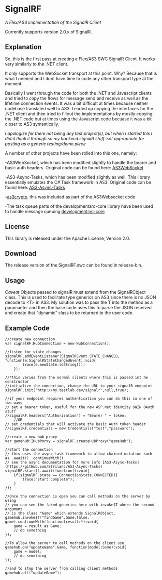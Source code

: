 SignalRF
========

*A Flex/AS3 implementation of the SignalR Client*

Currently supports version 2.0.x of SignalR.

Explanation
-----------
So, this is the first pass at creating a Flex/AS3 SWC SignalR Client. It works very similarly to the .NET client.

It only supports the WebSocket transport at this point. Why? Because that is what I needed and I dont have time to code any other transport type at the moment. 

Basically I went through the code for both the .NET and Javascript clients and tried to copy the flows for message send and receive as well as the lifetime connection events.
It was a bit difficult at times because neither codebase translated well to AS3. I ended up copying the interfaces for the .NET client and then tried to fillout the implementations by mostly copying the .NET code but at times using the Javascript code becuase it was a bit closer to AS3 symantically.

*I apologize for there not being any test project(s), but when I started this I didnt think it through so my backend signalR stuff isnt appropriate for posting as a generic testing/demo piece*

A number of other projects have been rolled into this one, namely:

-AS3WebSocket, which has been modified slightly to handle the bearer and basic auth headers. Original code can be found here: [AS3WebSocket](https://github.com/Worlize/AS3WebSocket)

-AS3-Async-Tasks, which has been modified slightly as well. This library essentially emulates the C# Task framework in AS3. Original code can be found here: [AS3-Async-Tasks](https://github.com/Strilanc/AS3-Async-Tasks)

-[as3crypto](http://code.google.com/p/as3crypto/), this was included as part of the AS3Websocket code

-The task queue parts of the developmentarc-core library have been used to handle message queuing [developmentarc-core](https://code.google.com/p/developmentarc-core/)

License
-------
This library is released under the Apache License, Version 2.0.

Download
--------
The release version of the SignalRF.swc can be found in release-bin.

Usage
--------
*Caveat*
Objects passed to signalR must extend from the SignalRObject class. This is used to facilitate type generics on AS3 since there is no JSON decode to &lt;T&gt; in AS3. My solution was to pass the T into the method as a paramaeter and then the base code uses this to parse the JSON received and create that "dynamic" class to be returned to the user code.

Example Code
--------
    
	//create new connection
	var signalRF:HubConnection = new HubConnection();
	
	//listen for state changes
	signalRF.addEventListener(SignalREvent.STATE_CHANGED, function(e:SignalRStateChangedEvent):void{
    		trace(e.newState.toString());
    	});
	
	//*this varies from the normal clients where this is passed int he constructor
	//initialize the connection, change the URL to your signalR endpoint
	signalRF.init("http://my.testlab.dev/signalr",null,true);
	
	//if your endpoint requires authentication you can do this in one of two ways
	// set a bearer token, useful for the new ASP.Net identity OWIN OAuth stuff
	//signalRF.headers["Authorization"] = "Bearer " + token;
		//OR
	// set credentials that will activate the Basic Auth token header
	//signalRF.credentials = new Credentials("test","password");
	
	//create a new hub proxy
	var gamehub:IHubPorxy = signalRF.createHubProxy("gameHub");
	
	//Start the connection
	// this uses the async task framework to allow chained notation such as .await() .continueWith()
	// see the async documentation for more info [AS3-Async-Tasks](https://github.com/Strilanc/AS3-Async-Tasks)
	signalRF.start().await(function():void{
		if(signalRF.state == ConnectionState.CONNECTED){
			trace("start complete");
		}
	});
	
	//Once the connection is open you can call methods on the server by using
	// you can see the faked generics here with invoke$T where the second argument
	// is the class "Game" which extends SignalRObject.
	gamehub.invoke$T("findGame",Game,false, game).continueWith(function(result:*):void{
		game = result as Game;
		// do something
	});
	
	//To allow the server to call methods on the client use
	gamehub.on("updateGame",Game, function(model:Game):void{
		game = model;
		// do seomthing
	});
	
	//and to stop the server from calling client methods
	gamehub.off("updateGame");
